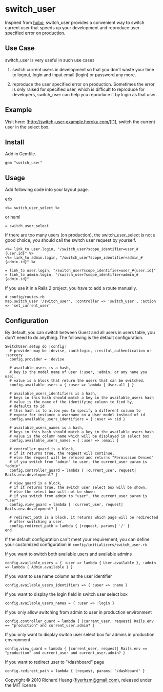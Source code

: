 switch_user
===========

Inspired from [hobo][0], switch_user provides a convenient way to switch current user that speeds up your development and reproduce user specified error on production.

Use Case
--------

switch_user is very useful in such use cases

1. switch current users in development so that you don't waste your time to logout, login and input email (login) or password any more.

2. reproduce the user specified error on production. Sometimes the error is only raised for specified user, which is difficult to reproduce for developers, switch_user can help you reproduce it by login as that user.

Example
-------

Visit here: [http://switch-user-example.heroku.com/][1], switch the current user in the select box.

Install
-------

Add in Gemfile.

    gem "switch_user"

Usage
-----

Add following code into your layout page.

erb

    <%= switch_user_select %>

or haml

    = switch_user_select

If there are too many users (on production), the switch_user_select is not a good choice, you should call the switch user request by yourself.

    <%= link_to user.login, "/switch_user?scope_identifier=user_#{user.id}" %>
    <%= link_to admin.login, "/switch_user?scope_identifier=admin_#{admin.id}" %>

    = link_to user.login, "/switch_user?scope_identifier=user_#{user.id}"
    = link_to admin.login, "/switch_user?scope_identifier=admin_#{admin.id}"

If you use it in a Rails 2 project, you have to add a route manually.

    # config/routes.rb
    map.switch_user '/switch_user', :controller => 'switch_user', :action => 'set_current_user'

Configuration
-------------

By default, you can switch between Guest and all users in users table, you don't need to do anything. The following is the default configuration.

    SwitchUser.setup do |config|
      # provider may be :devise, :authlogic, :restful_authentication or :sorcery
      config.provider = :devise

      # available_users is a hash,
      # key is the model name of user (:user, :admin, or any name you use),
      # value is a block that return the users that can be switched.
      config.available_users = { :user => lambda { User.all } }

      # available_users_identifiers is a hash,
      # keys in this hash should match a key in the available_users hash
      # value is the name of the identifying column to find by,
      # defaults to id
      # this hash is to allow you to specify a different column to
      # expose for instance a username on a User model instead of id
      config.available_users_identifiers = { :user => :id }

      # available_users_names is a hash,
      # keys in this hash should match a key in the available_users hash
      # value is the column name which will be displayed in select box
      config.available_users_names = { :user => :email }

      # controller_guard is a block,
      # if it returns true, the request will continue,
      # else the request will be refused and returns "Permission Denied"
      # if you switch from "admin" to user, the current_user param is "admin"
      config.controller_guard = lambda { |current_user, request| Rails.env.development? }

      # view_guard is a block,
      # if it returns true, the switch user select box will be shown,
      # else the select box will not be shown
      # if you switch from admin to "user", the current_user param is "user"
      config.view_guard = lambda { |current_user, request| Rails.env.development? }

      # redirect_path is a block, it returns which page will be redirected
      # after switching a user.
      config.redirect_path = lambda { |request, params| '/' }
    end

If the default configuration can't meet your requirement, you can define your customized configuration in <code>config/initializers/switch_user.rb</code>

If you want to switch both available users and available admins

    config.available_users = { :user => lambda { User.available }, :admin => lambda { Admin.available } }

If you want to use name column as the user identifier

    config.available_users_identifiers => { :user => :name }

If you want to display the login field in switch user select box

    config.available_users_names = { :user => :login }

If you only allow switching from admin to user in production environment

    config.controller_guard = lambda { |current_user, request| Rails.env == "production" and current_user.admin? }

If you only want to display switch user select box for admins in production environment

    config.view_guard = lambda { |current_user, request| Rails.env == "production" and current_user and current_user.admin? }

If you want to redirect user to "/dashboard" page

    config.redirect_path = lambda { |request, params| "/dashboard" }


Copyright © 2010 Richard Huang (flyerhzm@gmail.com), released under the MIT license

[0]: https://github.com/tablatom/hobo
[1]: http://switch-user-example.heroku.com/

